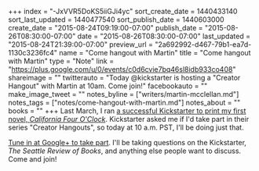 +++
index = "-JxVVR5DoKS5iiGJi4yc"
sort_create_date = 1440433140
sort_last_updated = 1440477540
sort_publish_date = 1440603000
create_date = "2015-08-24T09:19:00-07:00"
publish_date = "2015-08-26T08:30:00-07:00"
date = "2015-08-26T08:30:00-07:00"
last_updated = "2015-08-24T21:39:00-07:00"
preview_url = "2a692992-d467-79b1-ea7d-1130c3236fc4"
name = "Come hangout with Martin"
title = "Come hangout with Martin"
type = "Note"
link = "https://plus.google.com/u/0/events/c0d6cvie7bq46sl8idb933co408"
shareimage = ""
twitterauto = "Today @kickstarter is hosting a \"Creator Hangout\" with Martin at 10am. Come join!"
facebookauto = ""
make_image_tweet = ""
notes_byline = ["writers/martin-mcclellan.md"]
notes_tags = ["notes/come-hangout-with-martin.md"]
notes_about = ""
books = ""
+++
Last March, I ran [a successful Kickstarter to print my first novel, _California Four O'Clock_](https://www.kickstarter.com/projects/hellbox/california-four-oclock-a-novel-about-the-lore-of-p). Kickstarter asked me if I'd take part in their series "Creator Hangouts", so today at 10 a.m. PST, I'll be doing just that. 

[Tune in at Google+ to take part](https://plus.google.com/u/0/events/c0d6cvie7bq46sl8idb933co408). I'll be taking questions on the Kickstarter, _The Seattle Review of Books_, and anything else people want to discuss. Come and join!